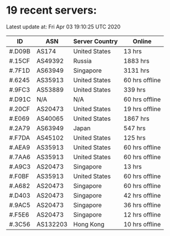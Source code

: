 # 19 recent servers:

Latest update at: Fri Apr 03 19:10:25 UTC 2020

| ID | ASN | Server Country | Online |
| -- | --- | -------------- | ------ |
| #.D09B | AS174 | United States | 13 hrs |
| #.15CF | AS49392 | Russia | 1883 hrs |
| #.7F1D | AS63949 | Singapore | 3131 hrs |
| #.6245 | AS35913 | United States | 60 hrs offline |
| #.9FC3 | AS53889 | United States | 339 hrs |
| #.D91C | N/A | N/A | 60 hrs offline |
| #.20CF | AS20473 | United States | 19 hrs offline |
| #.E069 | AS40065 | United States | 1867 hrs |
| #.2A79 | AS63949 | Japan | 547 hrs |
| #.F7DA | AS45102 | United States | 125 hrs |
| #.AEA9 | AS35913 | United States | 60 hrs offline |
| #.7AA6 | AS35913 | United States | 60 hrs offline |
| #.A9C3 | AS20473 | Singapore | 13 hrs |
| #.F0BF | AS35913 | United States | 60 hrs offline |
| #.A682 | AS20473 | Singapore | 60 hrs offline |
| #.D403 | AS20473 | Singapore | 42 hrs offline |
| #.9AC5 | AS20473 | Singapore | 36 hrs offline |
| #.F5E6 | AS20473 | Singapore | 12 hrs offline |
| #.3C56 | AS132203 | Hong Kong | 10 hrs offline |

